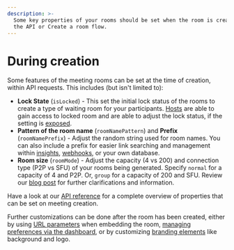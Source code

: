 ```yaml
---
description: >-
  Some key properties of your rooms should be set when the room is created using
  the API or Create a room flow.
---
```


# During creation

Some features of the meeting rooms can be set at the time of creation, within API requests. This includes (but isn't limited to):

* **Lock State** (`isLocked`) - This set the initial lock status of the rooms to create a type of waiting room for your participants. [Hosts](../user-roles-and-privileges.md#hosts) are able to gain access to locked room and are able to adjust the lock status, if the setting is [exposed](using-url-parameters.md#locking-off).&#x20;
* **Pattern of the room name** (`roomNamePattern`) and **Prefix** (`roomNamePrefix`) - Adjust the random string used for room names. You can also include a prefix for easier link searching and management within [insights](../../meeting-content-and-quality/insights-suite-and-api/), [webhooks](../../reference/webhooks.md), or your own database.
* **Room size** (`roomMode`) - Adjust the capacity (4 vs 200) and connection type (P2P vs SFU) of your rooms being generated. Specify `normal` for a capacity of 4 and P2P. Or, `group` for a capacity of 200 and SFU. Review our [blog post](https://whereby.com/blog/p2p-vs-sfu-video-calls-which-is-best/) for further clarifications and information.

Have a look at our [API reference](../../reference/whereby-rest-api-reference.md) for a complete overview of properties that can be set on meeting creation.

Further customizations can be done after the room has been created, either by using [URL parameters](using-url-parameters.md) when embedding the room, [managing preferences via the dashboard](dashboard-preferences.md), or by customizing [branding elements](branding-elements.md) like background and logo.
